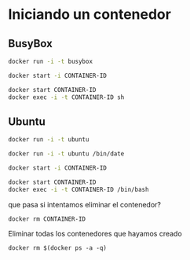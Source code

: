 # Iniciando un contenedor 

## BusyBox

```bash
docker run -i -t busybox
```

```bash
docker start -i CONTAINER-ID
```

```bash
docker start CONTAINER-ID
docker exec -i -t CONTAINER-ID sh
```

## Ubuntu

```bash
docker run -i -t ubuntu
```

```bash
docker run -i -t ubuntu /bin/date
```

```bash
docker start -i CONTAINER-ID
```

```bash
docker start CONTAINER-ID
docker exec -i -t CONTAINER-ID /bin/bash
```

que pasa si intentamos eliminar el contenedor?
```
docker rm CONTAINER-ID
```


Eliminar todas los contenedores que hayamos creado
```
docker rm $(docker ps -a -q)
```
